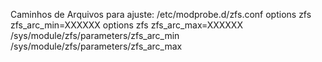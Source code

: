 Caminhos de Arquivos para ajuste: 
 /etc/modprobe.d/zfs.conf
     options zfs zfs_arc_min=XXXXXX
     options zfs zfs_arc_max=XXXXXX
/sys/module/zfs/parameters/zfs_arc_min
/sys/module/zfs/parameters/zfs_arc_max
